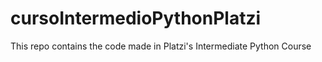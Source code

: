 # cursoIntermedioPythonPlatzi
This repo contains the code made in Platzi's Intermediate Python Course
